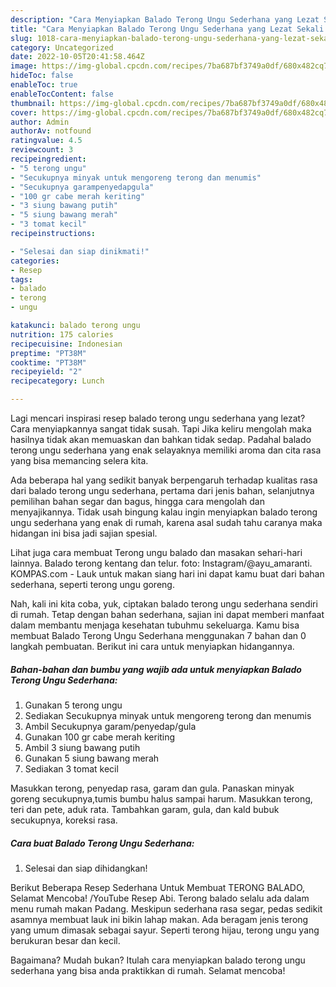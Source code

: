 ```yaml
---
description: "Cara Menyiapkan Balado Terong Ungu Sederhana yang Lezat Sekali "
title: "Cara Menyiapkan Balado Terong Ungu Sederhana yang Lezat Sekali "
slug: 1018-cara-menyiapkan-balado-terong-ungu-sederhana-yang-lezat-sekali
category: Uncategorized
date: 2022-10-05T20:41:58.464Z
image: https://img-global.cpcdn.com/recipes/7ba687bf3749a0df/680x482cq70/balado-terong-ungu-sederhana-foto-resep-utama.jpg
hideToc: false
enableToc: true
enableTocContent: false
thumbnail: https://img-global.cpcdn.com/recipes/7ba687bf3749a0df/680x482cq70/balado-terong-ungu-sederhana-foto-resep-utama.jpg
cover: https://img-global.cpcdn.com/recipes/7ba687bf3749a0df/680x482cq70/balado-terong-ungu-sederhana-foto-resep-utama.jpg
author: Admin
authorAv: notfound
ratingvalue: 4.5
reviewcount: 3
recipeingredient:
- "5 terong ungu"
- "Secukupnya minyak untuk mengoreng terong dan menumis"
- "Secukupnya garampenyedapgula"
- "100 gr cabe merah keriting"
- "3 siung bawang putih"
- "5 siung bawang merah"
- "3 tomat kecil"
recipeinstructions:

- "Selesai dan siap dinikmati!"
categories:
- Resep
tags:
- balado
- terong
- ungu

katakunci: balado terong ungu 
nutrition: 175 calories
recipecuisine: Indonesian
preptime: "PT38M"
cooktime: "PT38M"
recipeyield: "2"
recipecategory: Lunch

---
```



Lagi mencari inspirasi resep balado terong ungu sederhana yang lezat? Cara menyiapkannya sangat tidak susah. Tapi Jika keliru mengolah maka hasilnya tidak akan memuaskan dan bahkan tidak sedap. Padahal balado terong ungu sederhana yang enak selayaknya memiliki aroma dan cita rasa yang bisa memancing selera kita.


Ada beberapa hal yang sedikit banyak berpengaruh terhadap kualitas rasa dari balado terong ungu sederhana, pertama dari jenis bahan, selanjutnya pemilihan bahan segar dan bagus, hingga cara mengolah dan menyajikannya. Tidak usah bingung kalau ingin menyiapkan balado terong ungu sederhana yang enak di rumah, karena asal sudah tahu caranya maka hidangan ini bisa jadi sajian spesial.

Lihat juga cara membuat Terong ungu balado dan masakan sehari-hari lainnya. Balado terong kentang dan telur. foto: Instagram/@ayu_amaranti. KOMPAS.com - Lauk untuk makan siang hari ini dapat kamu buat dari bahan sederhana, seperti terong ungu goreng.


Nah, kali ini kita coba, yuk, ciptakan balado terong ungu sederhana sendiri di rumah. Tetap dengan bahan sederhana, sajian ini dapat memberi manfaat dalam membantu menjaga kesehatan tubuhmu sekeluarga. Kamu bisa membuat Balado Terong Ungu Sederhana menggunakan 7 bahan dan 0 langkah pembuatan. Berikut ini cara untuk menyiapkan hidangannya.

<!--inarticleads1-->

##### Bahan-bahan dan bumbu yang wajib ada untuk menyiapkan Balado Terong Ungu Sederhana:

1. Gunakan 5 terong ungu
1. Sediakan Secukupnya minyak untuk mengoreng terong dan menumis
1. Ambil Secukupnya garam/penyedap/gula
1. Gunakan 100 gr cabe merah keriting
1. Ambil 3 siung bawang putih
1. Gunakan 5 siung bawang merah
1. Sediakan 3 tomat kecil


Masukkan terong, penyedap rasa, garam dan gula. Panaskan minyak goreng secukupnya,tumis bumbu halus sampai harum. Masukkan terong, teri dan pete, aduk rata. Tambahkan garam, gula, dan kald bubuk secukupnya, koreksi rasa. 

<!--inarticleads2-->

##### Cara buat Balado Terong Ungu Sederhana:


1. Selesai dan siap dihidangkan!

Berikut Beberapa Resep Sederhana Untuk Membuat TERONG BALADO, Selamat Mencoba! /YouTube Resep Abi. Terong balado selalu ada dalam menu rumah makan Padang. Meskipun sederhana rasa segar, pedas sedikit asamnya membuat lauk ini bikin lahap makan. Ada beragam jenis terong yang umum dimasak sebagai sayur. Seperti terong hijau, terong ungu yang berukuran besar dan kecil. 

Bagaimana? Mudah bukan? Itulah cara menyiapkan balado terong ungu sederhana yang bisa anda praktikkan di rumah. Selamat mencoba!
